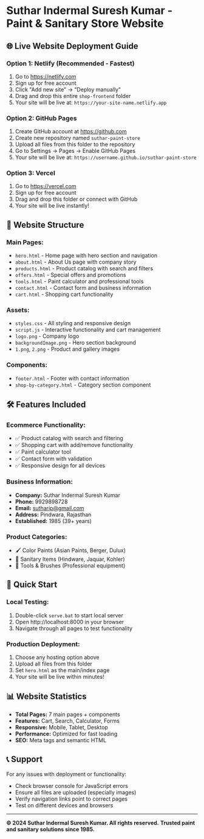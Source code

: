 # Suthar Indermal Suresh Kumar - Paint & Sanitary Store Website

## 🌐 Live Website Deployment Guide

### **Option 1: Netlify (Recommended - Fastest)**
1. Go to https://netlify.com
2. Sign up for free account
3. Click "Add new site" → "Deploy manually"
4. Drag and drop this entire `shop-frontend` folder
5. Your site will be live at: `https://your-site-name.netlify.app`

### **Option 2: GitHub Pages**
1. Create GitHub account at https://github.com
2. Create new repository named `suthar-paint-store`
3. Upload all files from this folder to the repository
4. Go to Settings → Pages → Enable GitHub Pages
5. Your site will be live at: `https://username.github.io/suthar-paint-store`

### **Option 3: Vercel**
1. Go to https://vercel.com
2. Sign up for free account
3. Drag and drop this folder or connect with GitHub
4. Your site will be live instantly!

## 📁 Website Structure

### **Main Pages:**
- `hero.html` - Home page with hero section and navigation
- `about.html` - About Us page with company story
- `products.html` - Product catalog with search and filters
- `offers.html` - Special offers and promotions
- `tools.html` - Paint calculator and professional tools
- `contact.html` - Contact form and business information
- `cart.html` - Shopping cart functionality

### **Assets:**
- `styles.css` - All styling and responsive design
- `script.js` - Interactive functionality and cart management
- `logo.png` - Company logo
- `backgroundImage.png` - Hero section background
- `1.png`, `2.png` - Product and gallery images

### **Components:**
- `footer.html` - Footer with contact information
- `shop-by-category.html` - Category section component

## 🛠️ Features Included

### **Ecommerce Functionality:**
- ✅ Product catalog with search and filtering
- ✅ Shopping cart with add/remove functionality
- ✅ Paint calculator tool
- ✅ Contact form with validation
- ✅ Responsive design for all devices

### **Business Information:**
- **Company:** Suthar Indermal Suresh Kumar
- **Phone:** 9929898728
- **Email:** sutharip@gmail.com
- **Address:** Pindwara, Rajasthan
- **Established:** 1985 (39+ years)

### **Product Categories:**
- 🖌️ Color Paints (Asian Paints, Berger, Dulux)
- 🚿 Sanitary Items (Hindware, Jaquar, Kohler)
- 🔧 Tools & Brushes (Professional equipment)

## 🚀 Quick Start

### **Local Testing:**
1. Double-click `serve.bat` to start local server
2. Open http://localhost:8000 in your browser
3. Navigate through all pages to test functionality

### **Production Deployment:**
1. Choose any hosting option above
2. Upload all files from this folder
3. Set `hero.html` as the main/index page
4. Your site will be live within minutes!

## 📊 Website Statistics
- **Total Pages:** 7 main pages + components
- **Features:** Cart, Search, Calculator, Forms
- **Responsive:** Mobile, Tablet, Desktop
- **Performance:** Optimized for fast loading
- **SEO:** Meta tags and semantic HTML

## 📞 Support
For any issues with deployment or functionality:
- Check browser console for JavaScript errors
- Ensure all files are uploaded (especially images)
- Verify navigation links point to correct pages
- Test on different devices and browsers

---

**© 2024 Suthar Indermal Suresh Kumar. All rights reserved.**
**Trusted paint and sanitary solutions since 1985.**
